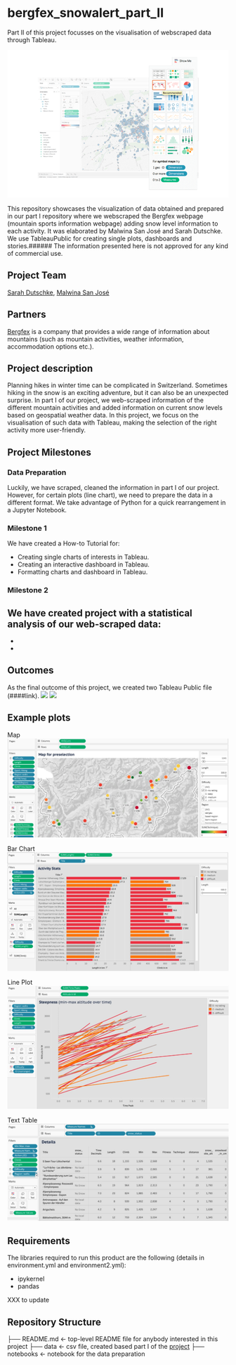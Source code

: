 # bergfex_snowalert_part_II
Part II of this project focusses on the visualisation of webscraped data through Tableau.

![](/screen_shots/Tableau_teaser.png)

This repository showcases the visualization of data obtained and prepared in our part I repository where we webscraped the Bergfex webpage (mountain sports information webpage) adding snow level information to each activity. It was elaborated by Malwina San José and Sarah Dutschke. 
We use TableauPublic for creating single plots, dashboards and stories.###### 
The information presented here is not approved for any kind of commercial use.

Project Team
-----------

[Sarah Dutschke](https://www.linkedin.com/in/sarah-dutschke/), 
[Malwina San José](https://www.linkedin.com/in/malwina-san-josé/)

Partners
 -------
[Bergfex](https://www.bergfex.com/) is a company that provides a wide range of information about mountains (such as mountain activities, weather information, accommodation options etc.).

Project description
-------------------
Planning hikes in winter time can be complicated in Switzerland. Sometimes hiking in the snow is an exciting adventure, but it can also be an unexpected surprise. In part I of our project, we web-scraped information of the different mountain activities and added information on current snow levels based on geospatial weather data. 
In this project, we focus on the visualisation of such data with Tableau, making the selection of the right activity more user-friendly.

Project Milestones
-------------------
### Data Preparation
Luckily, we have scraped, cleaned the information in part I of our project. However, for certain plots (line chart), we need to prepare the data in a different format. We take advantage of Python for a quick rearrangement in a Jupyter Notebook.

### Milestone 1
We have created a How-to Tutorial for:
 - Creating single charts of interests in Tableau.
 - Creating an interactive dashboard in Tableau.
 - Formatting charts and dashboard in Tableau.

 ### Milestone 2
We have created project with a statistical analysis of our web-scraped data:
 - 
 - 
 - 
 

Outcomes
---------
As the final outcome of this project, we created two Tableau Public file (####link).
![](/screen_shots/story.jpeg)
![](/screen_shots/dashboard.jpeg)

Example plots
---------

Map
![](/screen_shots/map.jpg)

Bar Chart
![](/screen_shots/bar_chart.jpg)

Line Plot
![](/screen_shots/line_plot.jpg)

Text Table
![](/screen_shots/text_table.jpg)

Requirements
------------
The libraries required to run this product are the following (details in environment.yml and environment2.yml):
  - ipykernel
  - pandas

XXX to update
  
  
Repository Structure
------------
├── README.md           <- top-level README file for anybody interested in this project
├── data                <- csv file, created based part I of the [project](https://github.com/SarahDutschke/bergfex_snow_alert_part_I)
├── notebooks           <- notebook for the data preparation

